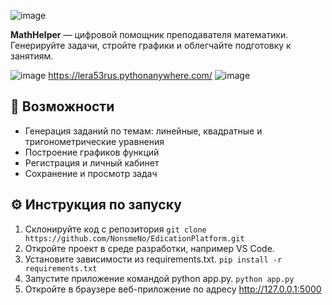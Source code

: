 
![image](https://github.com/user-attachments/assets/13629065-23e0-4fc1-9488-3faa647011b5)

**MathHelper** — цифровой помощник преподавателя математики.  
Генерируйте задачи, стройте графики и облегчайте подготовку к занятиям.

![image](https://github.com/user-attachments/assets/407ddb6f-efa4-4e01-a813-bf6bdc470fca)
https://lera53rus.pythonanywhere.com/
![image](https://github.com/user-attachments/assets/894e768d-575b-4d62-a563-b9a7bba11050)


## 🚀 Возможности

- Генерация заданий по темам: линейные, квадратные и тригонометрические уравнения
- Построение графиков функций
- Регистрация и личный кабинет
- Сохранение и просмотр задач

## ⚙️ Инструкция по запуску

1. Склонируйте код с репозитория
`git clone https://github.com/NonsmeNo/EdicationPlatform.git`
2. Откройте проект в среде разработки, например VS Code.
3. Установите зависимости из requirements.txt.
`pip install -r requirements.txt`
4. Запустите приложение командой python app.py.
`python app.py`
5. Откройте в браузере веб-приложение по адресу http://127.0.0.1:5000
